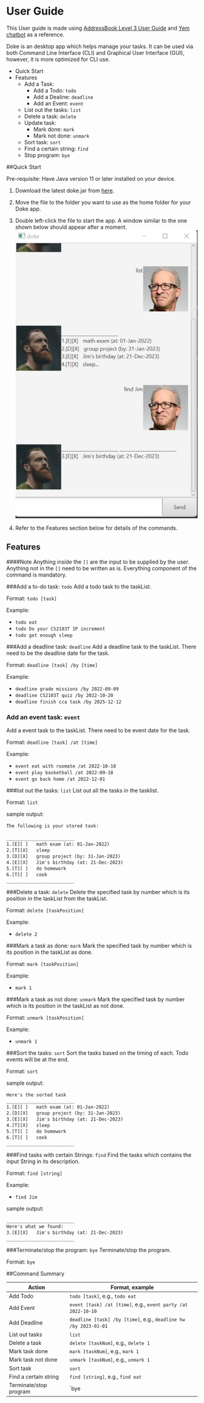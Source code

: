 # User Guide

This User guide is made using [AddressBook Level 3 User Guide](https://se-education.org/addressbook-level3/UserGuide.html) and [Yem chatbot](https://sugiyem.github.io/ip/) as a reference.

Doke is an desktop app which helps manage your tasks. It can be used via both Command Line Interface (CLI) and Graphical User Interface (GUI), however, it is more optimized for CLI use.

* Quick Start
* Features
  * Add a Task:
    * Add a Todo: `todo`
    * Add a Dealine: `deadline`
    * Add an Event: `event`
  * List out the tasks: `list`
  * Delete a task: `delete`
  * Update task:
    * Mark done: `mark`
    * Mark not done: `unmark`
  * Sort task: `sort`
  * Find a certain string: `find`
  * Stop program: `bye`

##Quick Start 

Pre-requisite: Have Java version 11 or later installed on your device.

1. Download the latest doke.jar from [here](https://github.com/gerardstevan/ip/releases/tag/A-Release).

2. Move the file to the folder you want to use as the home folder for your Doke app.

3. Double left-click the file to start the app. A window similar to the one shown below should appear after a moment. 
![](Ui.png)

4. Refer to the Features section below for details of the commands.


## Features 
####Note
Anything inside the `[]` are the input to be supplied by the user. Anything not in the `[]` need to be written as is. Everything component of the command is mandatory.

###Add a to-do task: `todo`
Add a todo task to the taskList.

Format: `todo [task]`

Example:
* `todo eat`
* `todo Do your CS2103T IP increment`
* `todo get enough sleep`

###Add a deadline task: `deadline`
Add a deadline task to the taskList. There need to be the deadline date for the task.

Format: `deadline [task] /by [time]`

Example:
* `deadline grade missions /by 2022-09-09`
* `deadline CS2103T quiz /by 2022-10-20`
* `deadline finish cca task /by 2025-12-12`

### <a name="event"></a> Add an event task: `event`
Add a event task to the taskList. There need to be event date for the task.

Format: `deadline [task] /at [time]`

Example:
* `event eat with roomate /at 2022-10-10`
* `event play basketball /at 2022-09-18`
* `event go back home /at 2022-12-01`

###list out the tasks: `list`
List out all the tasks in the tasklist.

Format: `list`

sample output:
```
The following is your stored task:

_________________________ 
1.[E][ ]   math exam (at: 01-Jan-2022)
2.[T][X]   sleep
3.[D][X]   group project (by: 31-Jan-2023)
4.[E][X]   Jim's birthday (at: 21-Dec-2023)
5.[T][ ]   do homework
6.[T][ ]   cook
_________________________ 
```

###Delete a task: `delete`
Delete the specified task by number which is its position in the taskList from the taskList.

Format: `delete [taskPosition]`

Example:
* `delete 2`

###Mark a task as done: `mark`
Mark the specified task by number which is its position in the taskList as done.


Format: `mark [taskPosition]`

Example:
* `mark 1`

###Mark a task as not done: `unmark`
Mark the specified task by number which is its position in the taskList as not done.


Format: `unmark [taskPosition]`

Example:
* `unmark 1`

###Sort the tasks: `sort`
Sort the tasks based on the timing of each. Todo events will be at the end.

Format: `sort`

sample output:
```
Here's the sorted task
_________________________ 
1.[E][ ]   math exam (at: 01-Jan-2022)
2.[D][X]   group project (by: 31-Jan-2023)
3.[E][X]   Jim's birthday (at: 21-Dec-2023)
4.[T][X]   sleep
5.[T][ ]   do homework
6.[T][ ]   cook
_________________________
```

###Find tasks with certain Strings: `find`
Find the tasks which contains the input String in its description.

Format: `find [string]`

Example:
* `find Jim`

sample output:
```
_________________________ 
Here's what we found:
3.[E][X]   Jim's birthday (at: 21-Dec-2023)
_________________________ 
```

###Terminate/stop the program: `bye`
Terminate/stop the program. 

Format: `bye`


##Command Summary

| Action                 | Format, example                                                  |
|------------------------|------------------------------------------------------------------|
| Add Todo               | `todo [task]`, e.g., `todo eat`                                  |
| Add Event              | `event [task] /at [time]`, e.g., `event party /at 2022-10-10`    |
| Add Deadline           | `deadline [task] /by [time]`, e.g., `deadline hw /by 2023-01-01` |
| List out tasks         | `list`                                                           |
| Delete a task          | `delete [taskNum]`, e.g., `delete 1`                             |
| Mark task done         | `mark [taskNum]`, e.g., `mark 1`                                 |
| Mark task not done     | `unmark [taskNum]`, e.g., `unmark 1`                             |
| Sort task              | `sort`                                                           |
| Find a certain string  | `find [string]`, e.g., `find eat`                                |
| Terminate/stop program | `bye                                                             |


